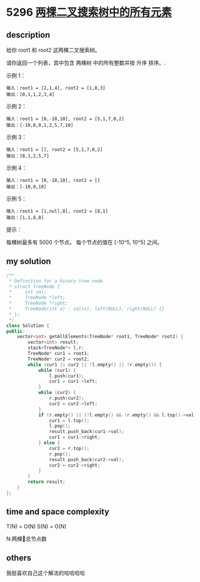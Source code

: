 # 5296 [两棵二叉搜索树中的所有元素](https://leetcode-cn.com/problems/all-elements-in-two-binary-search-trees/)

## description

给你 root1 和 root2 这两棵二叉搜索树。

请你返回一个列表，其中包含 两棵树 中的所有整数并按 升序 排序。.

示例 1：

```
输入：root1 = [2,1,4], root2 = [1,0,3]
输出：[0,1,1,2,3,4]
```

示例 2：

```
输入：root1 = [0,-10,10], root2 = [5,1,7,0,2]
输出：[-10,0,0,1,2,5,7,10]
```

示例 3：

```
输入：root1 = [], root2 = [5,1,7,0,2]
输出：[0,1,2,5,7]
```

示例 4：

```
输入：root1 = [0,-10,10], root2 = []
输出：[-10,0,10]
```

示例 5：

```
输入：root1 = [1,null,8], root2 = [8,1]
输出：[1,1,8,8]
```

提示：

每棵树最多有 5000 个节点。
每个节点的值在 [-10^5, 10^5] 之间。

## my solution

```c++
/**
 * Definition for a binary tree node.
 * struct TreeNode {
 *     int val;
 *     TreeNode *left;
 *     TreeNode *right;
 *     TreeNode(int x) : val(x), left(NULL), right(NULL) {}
 * };
 */
class Solution {
public:
    vector<int> getAllElements(TreeNode* root1, TreeNode* root2) {
        vector<int> result;
        stack<TreeNode*> l,r;
        TreeNode* cur1 = root1;
        TreeNode* cur2 = root2;
        while (cur1 || cur2 || !l.empty() || !r.empty()) {
            while (cur1) {
                l.push(cur1);
                cur1 = cur1->left;
            }
            while (cur2) {
                r.push(cur2);
                cur2 = cur2->left;
            }
            if (r.empty() || (!l.empty() && !r.empty() && l.top()->val <= r.top()->val)){
                cur1 = l.top();
                l.pop();
                result.push_back(cur1->val);
                cur1 = cur1->right;
            } else {
                cur2 = r.top();
                r.pop();
                result.push_back(cur2->val);
                cur2 = cur2->right;
            }
        }
        return result;
    }
};
```

## time and space complexity

T(N) = O(N)
S(N) = O(N)

N:两棵🌲总节点数

## others

我挺喜欢自己这个解法的哈哈哈哈
